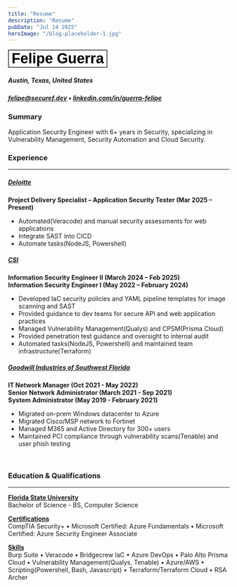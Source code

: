 ```yaml
---
title: "Resume"
description: "Resume"
pubDate: "Jul 14 2025"
heroImage: "/blog-placeholder-1.jpg"
---
```

<style>
    .button {
        padding: 0px 6px;
        transition-duration: 0.4s;
        cursor: pointer;
        border: 2px solid #555555;
        background: linear-gradient(var(--gray-gradient)) no-repeat;
    }
    .button::after {
        font-family: "Atkinson", sans-serif;
        font-weight: bold;
        font-size: 2.441em;
        content: "Felipe Guerra";
    }
    .button:hover {
        background: #555555;
        color: white;
    }
    .button:hover:after {
        content:"Download";
    }
</style>
<button class="button" onclick="window.open('./resume.pdf')"></button>

##### Austin, Texas, United States  
##### [felipe@securef.dev](mailto:felipe@securef.dev) • [linkedin.com/in/guerra-felipe](https://www.linkedin.com/in/guerra-felipe)

### Summary
Application Security Engineer with 6+ years in Security, specializing in Vulnerability Management, Security Automation and Cloud Security.

### Experience
<hr>

<h5><ins> Deloitte </ins></h5>
<b>Project Delivery Specialist – Application Security Tester (Mar 2025 – Present)</b>

- Automated(Veracode) and manual security assessments for web applications
- Integrate SAST into CICD
- Automate tasks(NodeJS, Powershell)

<h5><ins> CSI </ins></h5>
<b>Information Security Engineer II (March 2024 – Feb 2025)</b><br>
<b>Information Security Engineer I  (May 2022 – February 2024)</b>

- Developed IaC security policies and YAML pipeline templates for image scanning and SAST
- Provided guidance to dev teams for secure API and web application practices
- Managed Vulnerability Management(Qualys) and CPSM(Prisma Cloud)
- Provided penetration test guidance and oversight to internal audit
- Automated tasks(NodeJS, Powershell) and maintained team infrastructure(Terraform)

<h5><ins> Goodwill Industries of Southwest Florida </ins></h5>
<b>IT Network Manager (Oct 2021 - May 2022)</b><br>
<b>Senior Network Administrator (March 2021 - Sep 2021)</b><br>
<b>System Administrator (May 2019 - February 2021)</b>

- Migrated on-prem Windows datacenter to Azure
- Migrated Cisco/MSP network to Fortinet
- Managed M365 and Active Directory for 300+ users
- Maintained PCI compliance through vulnerability scans(Tenable) and user phish testing
<br>

### Education & Qualifications
<hr>

<b><ins>Florida State University</b></ins><br>
Bachelor of Science - BS, Computer Science

<b><ins>Certifications</b></ins><br>
CompTIA Security+ • 
Microsoft Certified: Azure Fundamentals • 
Microsoft Certified: Azure Security Engineer Associate

<b><ins>Skills</b></ins><br>
Burp Suite • Veracode • Bridgecrew IaC • Azure DevOps • Palo Alto Prisma Cloud • Vulnerability Management(Qualys, Tenable) • Azure/AWS • Scripting(Powershell, Bash, Javascript) • Terraform/Terraform Cloud • RSA Archer
